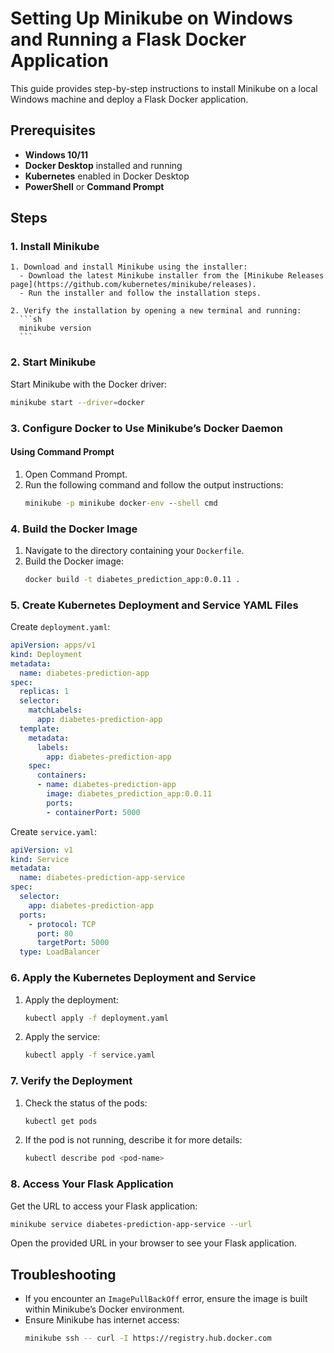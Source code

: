 
# Setting Up Minikube on Windows and Running a Flask Docker Application

This guide provides step-by-step instructions to install Minikube on a local Windows machine and deploy a Flask Docker application.

## Prerequisites

- **Windows 10/11**
- **Docker Desktop** installed and running
- **Kubernetes** enabled in Docker Desktop
- **PowerShell** or **Command Prompt**

## Steps

### 1. Install Minikube

    1. Download and install Minikube using the installer:
      - Download the latest Minikube installer from the [Minikube Releases page](https://github.com/kubernetes/minikube/releases).
      - Run the installer and follow the installation steps.

    2. Verify the installation by opening a new terminal and running:
      ```sh
      minikube version
      ```

### 2. Start Minikube

Start Minikube with the Docker driver:
```sh
minikube start --driver=docker
```

### 3. Configure Docker to Use Minikube’s Docker Daemon

#### Using Command Prompt

1. Open Command Prompt.
2. Run the following command and follow the output instructions:
   ```cmd
   minikube -p minikube docker-env --shell cmd
   ```

### 4. Build the Docker Image

1. Navigate to the directory containing your `Dockerfile`.
2. Build the Docker image:
   ```sh
   docker build -t diabetes_prediction_app:0.0.11 .
   ```

### 5. Create Kubernetes Deployment and Service YAML Files

Create `deployment.yaml`:

```yaml
apiVersion: apps/v1
kind: Deployment
metadata:
  name: diabetes-prediction-app
spec:
  replicas: 1
  selector:
    matchLabels:
      app: diabetes-prediction-app
  template:
    metadata:
      labels:
        app: diabetes-prediction-app
    spec:
      containers:
      - name: diabetes-prediction-app
        image: diabetes_prediction_app:0.0.11
        ports:
        - containerPort: 5000
```

Create `service.yaml`:

```yaml
apiVersion: v1
kind: Service
metadata:
  name: diabetes-prediction-app-service
spec:
  selector:
    app: diabetes-prediction-app
  ports:
    - protocol: TCP
      port: 80
      targetPort: 5000
  type: LoadBalancer
```

### 6. Apply the Kubernetes Deployment and Service

1. Apply the deployment:
   ```sh
   kubectl apply -f deployment.yaml
   ```

2. Apply the service:
   ```sh
   kubectl apply -f service.yaml
   ```

### 7. Verify the Deployment

1. Check the status of the pods:
   ```sh
   kubectl get pods
   ```

2. If the pod is not running, describe it for more details:
   ```sh
   kubectl describe pod <pod-name>
   ```

### 8. Access Your Flask Application

Get the URL to access your Flask application:
```sh
minikube service diabetes-prediction-app-service --url
```

Open the provided URL in your browser to see your Flask application.

## Troubleshooting

- If you encounter an `ImagePullBackOff` error, ensure the image is built within Minikube’s Docker environment.
- Ensure Minikube has internet access:
  ```sh
  minikube ssh -- curl -I https://registry.hub.docker.com
  ```

```


